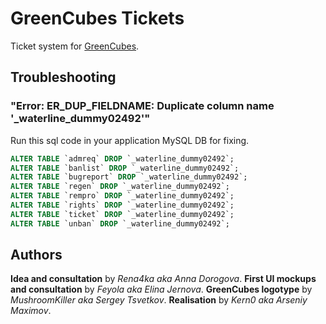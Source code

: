 # GreenCubes Tickets

Ticket system for [GreenCubes](http://greencubes.org).

## Troubleshooting
### "Error: ER_DUP_FIELDNAME: Duplicate column name '_waterline_dummy02492'"
Run this sql code in your application MySQL DB for fixing.
```SQL
ALTER TABLE `admreq` DROP `_waterline_dummy02492`;
ALTER TABLE `banlist` DROP `_waterline_dummy02492`;
ALTER TABLE `bugreport` DROP `_waterline_dummy02492`;
ALTER TABLE `regen` DROP `_waterline_dummy02492`;
ALTER TABLE `rempro` DROP `_waterline_dummy02492`;
ALTER TABLE `rights` DROP `_waterline_dummy02492`;
ALTER TABLE `ticket` DROP `_waterline_dummy02492`;
ALTER TABLE `unban` DROP `_waterline_dummy02492`;
```

## Authors
**Idea and consultation** by *Rena4ka aka Anna Dorogova*.
**First UI mockups and consultation** by *Feyola aka Elina Jernova*.
**GreenCubes logotype** by *MushroomKiller aka Sergey Tsvetkov*.
**Realisation** by *Kern0 aka Arseniy Maximov*.
